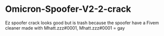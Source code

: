 # Omicron-Spoofer-V2-2-crack
Ez spoofer crack looks good but is trash because the spoofer have a Fivem cleaner made with Mhatt.zzz#0001, Mhatt.zzz#0001 = gay
